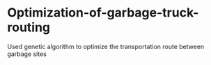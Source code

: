 # Optimization-of-garbage-truck-routing
Used genetic algorithm to optimize the transportation route between garbage sites
